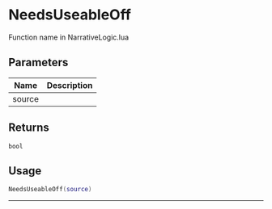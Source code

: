 # NeedsUseableOff

Function name in NarrativeLogic.lua

## Parameters

| Name   | Description |
| ------ | ----------- |
| source |             |

## Returns

`bool`

## Usage

```lua
NeedsUseableOff(source)
```

---
